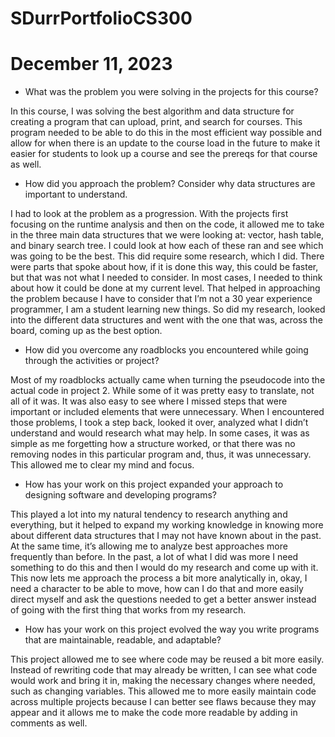 # SDurrPortfolioCS300
# December 11, 2023

* What was the problem you were solving in the projects for this course?

In this course, I was solving the best algorithm and data structure for creating a program that can upload, print, and search for courses. This program needed to be able to do this in the most efficient way possible and allow for when there is an update to the course load in the future to make it easier for students to look up a course and see the prereqs for that course as well.

* How did you approach the problem? Consider why data structures are important to understand.

I had to look at the problem as a progression. With the projects first focusing on the runtime analysis and then on the code, it allowed me to take in the three main data structures that we were looking at: vector, hash table, and binary search tree. I could look at how each of these ran and see which was going to be the best. This did require some research, which I did. There were parts that spoke about how, if it is done this way, this could be faster, but that was not what I needed to consider. In most cases, I needed to think about how it could be done at my current level. That helped in approaching the problem because I have to consider that I’m not a 30 year experience programmer, I am a student learning new things. So did my research, looked into the different data structures and went with the one that was, across the board, coming up as the best option.

* How did you overcome any roadblocks you encountered while going through the activities or project?

Most of my roadblocks actually came when turning the pseudocode into the actual code in project 2. While some of it was pretty easy to translate, not all of it was. It was also easy to see where I missed steps that were important or included elements that were unnecessary. When I encountered those problems, I took a step back, looked it over, analyzed what I didn’t understand and would research what may help. In some cases, it was as simple as me forgetting how a structure worked, or that there was no removing nodes in this particular program and, thus, it was unnecessary. This allowed me to clear my mind and focus.

* How has your work on this project expanded your approach to designing software and developing programs?

This played a lot into my natural tendency to research anything and everything, but it helped to expand my working knowledge in knowing more about different data structures that I may not have known about in the past. At the same time, it’s allowing me to analyze best approaches more frequently than before. In the past, a lot of what I did was more I need something to do this and then I would do my research and come up with it. This now lets me approach the process a bit more analytically in, okay, I need a character to be able to move, how can I do that and more easily direct myself and ask the questions needed to get a better answer instead of going with the first thing that works from my research.

* How has your work on this project evolved the way you write programs that are maintainable, readable, and adaptable?

This project allowed me to see where code may be reused a bit more easily. Instead of rewriting code that may already be written, I can see what code would work and bring it in, making the necessary changes where needed, such as changing variables. This allowed me to more easily maintain code across multiple projects because I can better see flaws because they may appear and it allows me to make the code more readable by adding in comments as well.
